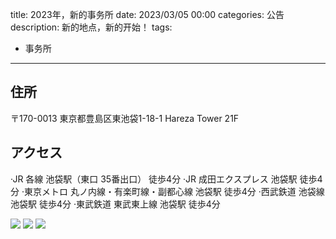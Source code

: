 title: 2023年，新的事务所
date: 2023/03/05 00:00
categories: 公告
description: 新的地点，新的开始！
tags:
- 事务所

---

## 住所
〒170-0013 東京都豊島区東池袋1-18-1 Hareza Tower 21F

## アクセス
·JR 各線 池袋駅（東口 35番出口） 徒歩4分
·JR 成田エクスプレス 池袋駅 徒歩4分
·東京メトロ 丸ノ内線・有楽町線・副都心線 池袋駅 徒歩4分
·西武鉄道 池袋線 池袋駅 徒歩4分
·東武鉄道 東武東上線 池袋駅 徒歩4分

![](https://qilian-tokyo.github.io/img/20230305/1.jpg)
![](https://qilian-tokyo.github.io/img/20230305/2.jpg)
![](https://qilian-tokyo.github.io/img/20230305/3.jpg)